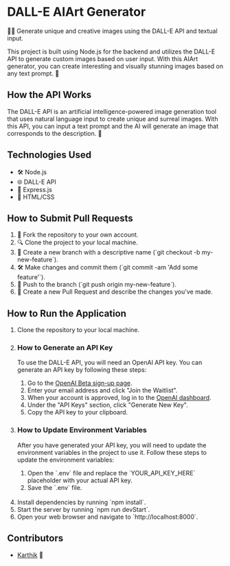 <h1>DALL-E AIArt Generator</h1>
	<p>🎨🤖 Generate unique and creative images using the DALL-E API and textual input.</p>
	<p>This project is built using Node.js for the backend and utilizes the DALL-E API to generate custom images based on user input. With this AIArt generator, you can create interesting and visually stunning images based on any text prompt. 🌟</p>
  <h2>How the API Works</h2>
<p>The DALL-E API is an artificial intelligence-powered image generation tool that uses natural language input to create unique and surreal images. With this API, you can input a text prompt and the AI will generate an image that corresponds to the description. 🧠</p>

<h2>Technologies Used</h2>
<ul>
	<li>🛠️ Node.js</li>
	<li>🌐 DALL-E API</li>
	<li>🚀 Express.js</li>
	<li>🌈 HTML/CSS</li>
</ul>

<h2>How to Submit Pull Requests</h2>
<ol>
	<li>🍴 Fork the repository to your own account.</li>
	<li>🔍 Clone the project to your local machine.</li>
	<li>🔧 Create a new branch with a descriptive name (`git checkout -b my-new-feature`).</li>
	<li>🛠️ Make changes and commit them (`git commit -am 'Add some feature'`).</li>
	<li>🔼 Push to the branch (`git push origin my-new-feature`).</li>
	<li>🎉 Create a new Pull Request and describe the changes you've made.</li>
</ol>

<h2>How to Run the Application</h2>
<ol>
	<li>Clone the repository to your local machine.</li>
  <li>
    <h3>How to Generate an API Key</h3>
	  <p>To use the DALL-E API, you will need an OpenAI API key. You can generate an API key by following these steps:</p>
	  <ol>
		  <li>Go to the <a href="https://beta.openai.com/signup/">OpenAI Beta sign-up page</a>.</li>
		  <li>Enter your email address and click "Join the Waitlist".</li>
		  <li>When your account is approved, log in to the <a href="https://beta.openai.com/dashboard/">OpenAI dashboard</a>.</li>
		  <li>Under the "API Keys" section, click "Generate New Key".</li>
		  <li>Copy the API key to your clipboard.</li>
	  </ol>
  </li>
	<li>
    <h3>How to Update Environment Variables</h3>
	  <p>After you have generated your API key, you will need to update the environment variables in the project to use it. Follow these steps to update the environment variables:</p>
	  <ol>
		  <li>Open the `.env` file and replace the `YOUR_API_KEY_HERE` placeholder with your actual API key.</li>
		  <li>Save the `.env` file.</li>
	  </ol>
  </li><br/>
	<li>Install dependencies by running `npm install`.</li>
	<li>Start the server by running `npm run devStart`.</li>
	<li>Open your web browser and navigate to `http://localhost:8000`.</li>
</ol>

<h2>Contributors</h2>
<ul>
	<li><a href="https://github.com/karthxk07">Karthik</a> 👤</li>
</ul>
